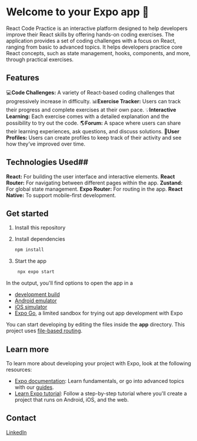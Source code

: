 # Welcome to your Expo app 👋

React Code Practice is an interactive platform designed to help developers improve their React skills by offering hands-on coding exercises. The application provides a set of coding challenges with a focus on React, ranging from basic to advanced topics. It helps developers practice core React concepts, such as state management, hooks, components, and more, through practical exercises.


## Features

💻**Code Challenges:** A variety of React-based coding challenges that progressively increase in difficulty.
📊**Exercise Tracker:** Users can track their progress and complete exercises at their own pace.
💡**Interactive Learning:** Each exercise comes with a detailed explanation and the possibility to try out the code.
🌎**Forum:** A space where users can share their learning experiences, ask questions, and discuss solutions.
🥇**User Profiles:** Users can create profiles to keep track of their activity and see how they’ve improved over time.


## Technologies Used##

**React:** For building the user interface and interactive elements.
**React Router:** For navigating between different pages within the app.
**Zustand:** For global state management.
**Expo Router:** For routing in the app.
**React Native:** To support mobile-first development.


## Get started
1. Install this repository

2. Install dependencies

   ```bash
   npm install
   ```

3. Start the app

   ```bash
    npx expo start
   ```

In the output, you'll find options to open the app in a

- [development build](https://docs.expo.dev/develop/development-builds/introduction/)
- [Android emulator](https://docs.expo.dev/workflow/android-studio-emulator/)
- [iOS simulator](https://docs.expo.dev/workflow/ios-simulator/)
- [Expo Go](https://expo.dev/go), a limited sandbox for trying out app development with Expo

You can start developing by editing the files inside the **app** directory. This project uses [file-based routing](https://docs.expo.dev/router/introduction).


## Learn more

To learn more about developing your project with Expo, look at the following resources:

- [Expo documentation](https://docs.expo.dev/): Learn fundamentals, or go into advanced topics with our [guides](https://docs.expo.dev/guides).
- [Learn Expo tutorial](https://docs.expo.dev/tutorial/introduction/): Follow a step-by-step tutorial where you'll create a project that runs on Android, iOS, and the web.

## Contact

[LinkedIn](linkedin.com/in/hafsa-çatakli-0b9194259)


